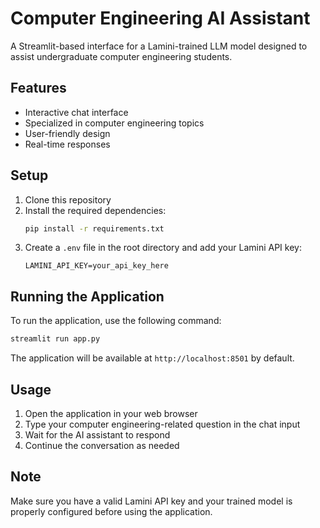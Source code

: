 # Computer Engineering AI Assistant

A Streamlit-based interface for a Lamini-trained LLM model designed to assist undergraduate computer engineering students.

## Features

- Interactive chat interface
- Specialized in computer engineering topics
- User-friendly design
- Real-time responses

## Setup

1. Clone this repository
2. Install the required dependencies:
   ```bash
   pip install -r requirements.txt
   ```
3. Create a `.env` file in the root directory and add your Lamini API key:
   ```
   LAMINI_API_KEY=your_api_key_here
   ```

## Running the Application

To run the application, use the following command:
```bash
streamlit run app.py
```

The application will be available at `http://localhost:8501` by default.

## Usage

1. Open the application in your web browser
2. Type your computer engineering-related question in the chat input
3. Wait for the AI assistant to respond
4. Continue the conversation as needed

## Note

Make sure you have a valid Lamini API key and your trained model is properly configured before using the application. 